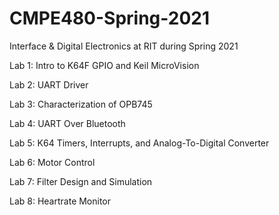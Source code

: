 # CMPE480-Spring-2021
 Interface & Digital Electronics at RIT during Spring 2021
 
Lab 1: Intro to K64F GPIO and Keil MicroVision

Lab 2: UART Driver

Lab 3: Characterization of OPB745

Lab 4: UART Over Bluetooth

Lab 5: K64 Timers, Interrupts, and Analog-To-Digital Converter

Lab 6: Motor Control

Lab 7: Filter Design and Simulation

Lab 8: Heartrate Monitor
